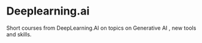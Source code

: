 # Deeplearning.ai
Short courses from DeepLearning.AI on topics on Generative AI , new tools and skills.
